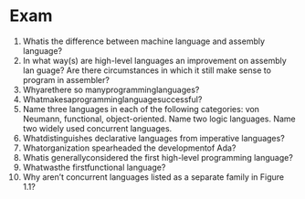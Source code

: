 # Exam
1. Whatis the difference between machine language and assembly language?
2. In what way(s) are high-level languages an improvement on assembly lan
guage? Are there circumstances in which it still make sense to program in
assembler?
3. Whyarethere so manyprogramminglanguages?
4. Whatmakesaprogramminglanguagesuccessful?
5. Name three languages in each of the following categories: von Neumann,
functional, object-oriented. Name two logic languages. Name two widely
used concurrent languages.
6. Whatdistinguishes declarative languages from imperative languages?
7. Whatorganization spearheaded the developmentof Ada?
8. Whatis generallyconsidered the first high-level programming language?
9. Whatwasthe firstfunctional language?
10. Why aren’t concurrent languages listed as a separate family in Figure 1.1?






